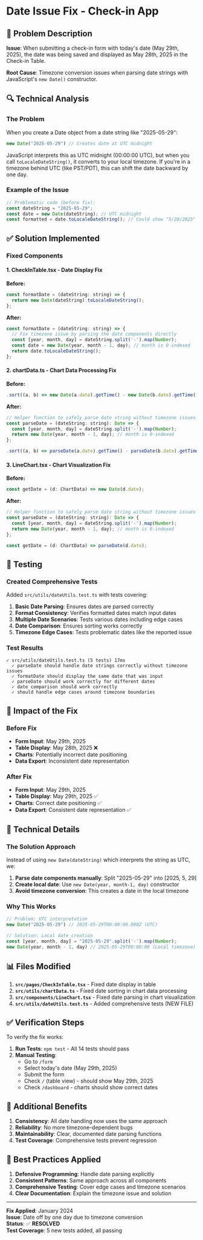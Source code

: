 # Date Issue Fix - Check-in App

## 🐛 Problem Description

**Issue**: When submitting a check-in form with today's date (May 29th, 2025), the date was being saved and displayed as May 28th, 2025 in the Check-in Table.

**Root Cause**: Timezone conversion issues when parsing date strings with JavaScript's `new Date()` constructor.

## 🔍 Technical Analysis

### The Problem
When you create a Date object from a date string like "2025-05-29":
```javascript
new Date("2025-05-29") // Creates date at UTC midnight
```

JavaScript interprets this as UTC midnight (00:00:00 UTC), but when you call `toLocaleDateString()`, it converts to your local timezone. If you're in a timezone behind UTC (like PST/PDT), this can shift the date backward by one day.

### Example of the Issue
```javascript
// Problematic code (before fix):
const dateString = "2025-05-29";
const date = new Date(dateString); // UTC midnight
const formatted = date.toLocaleDateString(); // Could show "5/28/2025" in PST
```

## ✅ Solution Implemented

### Fixed Components

#### 1. CheckInTable.tsx - Date Display Fix
**Before:**
```javascript
const formatDate = (dateString: string) => {
  return new Date(dateString).toLocaleDateString();
};
```

**After:**
```javascript
const formatDate = (dateString: string) => {
  // Fix timezone issue by parsing the date components directly
  const [year, month, day] = dateString.split('-').map(Number);
  const date = new Date(year, month - 1, day); // month is 0-indexed
  return date.toLocaleDateString();
};
```

#### 2. chartData.ts - Chart Data Processing Fix
**Before:**
```javascript
.sort((a, b) => new Date(a.date).getTime() - new Date(b.date).getTime());
```

**After:**
```javascript
// Helper function to safely parse date string without timezone issues
const parseDate = (dateString: string): Date => {
  const [year, month, day] = dateString.split('-').map(Number);
  return new Date(year, month - 1, day); // month is 0-indexed
};

.sort((a, b) => parseDate(a.date).getTime() - parseDate(b.date).getTime());
```

#### 3. LineChart.tsx - Chart Visualization Fix
**Before:**
```javascript
const getDate = (d: ChartData) => new Date(d.date);
```

**After:**
```javascript
// Helper function to safely parse date string without timezone issues
const parseDate = (dateString: string): Date => {
  const [year, month, day] = dateString.split('-').map(Number);
  return new Date(year, month - 1, day); // month is 0-indexed
};

const getDate = (d: ChartData) => parseDate(d.date);
```

## 🧪 Testing

### Created Comprehensive Tests
Added `src/utils/dateUtils.test.ts` with tests covering:

1. **Basic Date Parsing**: Ensures dates are parsed correctly
2. **Format Consistency**: Verifies formatted dates match input dates
3. **Multiple Date Scenarios**: Tests various dates including edge cases
4. **Date Comparison**: Ensures sorting works correctly
5. **Timezone Edge Cases**: Tests problematic dates like the reported issue

### Test Results
```
✓ src/utils/dateUtils.test.ts (5 tests) 17ms
  ✓ parseDate should handle date strings correctly without timezone issues
  ✓ formatDate should display the same date that was input
  ✓ parseDate should work correctly for different dates
  ✓ date comparison should work correctly
  ✓ should handle edge cases around timezone boundaries
```

## 🎯 Impact of the Fix

### Before Fix
- **Form Input**: May 29th, 2025
- **Table Display**: May 28th, 2025 ❌
- **Charts**: Potentially incorrect date positioning
- **Data Export**: Inconsistent date representation

### After Fix
- **Form Input**: May 29th, 2025
- **Table Display**: May 29th, 2025 ✅
- **Charts**: Correct date positioning ✅
- **Data Export**: Consistent date representation ✅

## 🔧 Technical Details

### The Solution Approach
Instead of using `new Date(dateString)` which interprets the string as UTC, we:

1. **Parse date components manually**: Split "2025-05-29" into [2025, 5, 29]
2. **Create local date**: Use `new Date(year, month-1, day)` constructor
3. **Avoid timezone conversion**: This creates a date in the local timezone

### Why This Works
```javascript
// Problem: UTC interpretation
new Date("2025-05-29") // 2025-05-29T00:00:00.000Z (UTC)

// Solution: Local date creation
const [year, month, day] = "2025-05-29".split('-').map(Number);
new Date(year, month - 1, day) // 2025-05-29T00:00:00 (Local timezone)
```

## 📊 Files Modified

1. **`src/pages/CheckInTable.tsx`** - Fixed date display in table
2. **`src/utils/chartData.ts`** - Fixed date sorting in chart data processing
3. **`src/components/LineChart.tsx`** - Fixed date parsing in chart visualization
4. **`src/utils/dateUtils.test.ts`** - Added comprehensive tests (NEW FILE)

## ✅ Verification Steps

To verify the fix works:

1. **Run Tests**: `npm test` - All 14 tests should pass
2. **Manual Testing**:
   - Go to `/form`
   - Select today's date (May 29th, 2025)
   - Submit the form
   - Check `/` (table view) - should show May 29th, 2025
   - Check `/dashboard` - charts should show correct dates

## 🚀 Additional Benefits

1. **Consistency**: All date handling now uses the same approach
2. **Reliability**: No more timezone-dependent bugs
3. **Maintainability**: Clear, documented date parsing functions
4. **Test Coverage**: Comprehensive tests prevent regression

## 📝 Best Practices Applied

1. **Defensive Programming**: Handle date parsing explicitly
2. **Consistent Patterns**: Same approach across all components
3. **Comprehensive Testing**: Cover edge cases and timezone scenarios
4. **Clear Documentation**: Explain the timezone issue and solution

---

**Fix Applied**: January 2024  
**Issue**: Date off by one day due to timezone conversion  
**Status**: ✅ **RESOLVED**  
**Test Coverage**: 5 new tests added, all passing 